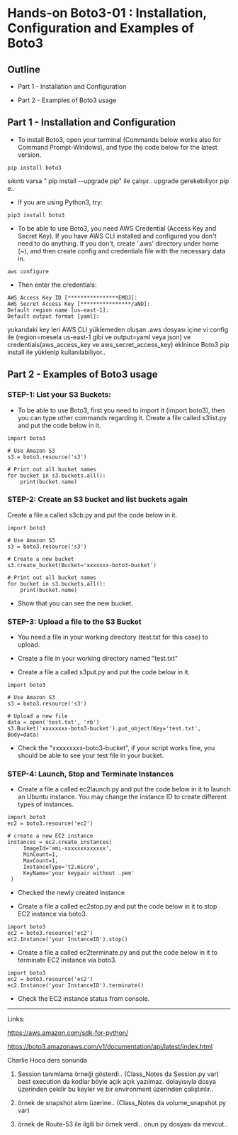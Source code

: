 # Hands-on Boto3-01 : Installation, Configuration and Examples of Boto3 

## Outline

- Part 1 - Installation and Configuration

- Part 2 - Examples of Boto3 usage


## Part 1 - Installation and Configuration

- To install Boto3, open your terminal (Commands below works also for Command Prompt-Windows), and type the code below for the latest version.

```text
pip install boto3
```
sıkıntı varsa 
" pip install --upgrade pip" ile çalışır.. upgrade gerekebiliyor pip e..

- If you are using Python3, try:

```text
pip3 install boto3
```
- To be able to use Boto3, you need AWS Credential (Access Key and Secret Key). If you have AWS CLI installed and configured you don't need to do anything. If you don't, create '.aws' directory under home (~), and then create config and credentials file with the necessary data in.

```text
aws configure
```
- Then enter the credentials:

```text
AWS Access Key ID [****************EMOJ]: 
AWS Secret Access Key [****************/aND]: 
Default region name [us-east-1]: 
Default output format [yaml]: 
```
yukarıdaki key leri AWS CLI yüklemeden oluşan .aws dosyası içine vi config ile (region=mesela us-east-1 gibi ve output=yaml veya json) ve credentials(aws_access_key ve aws_secret_access_key) eklnince Boto3 pip install ile yüklenip kullanılabiliyor..

## Part 2 - Examples of Boto3 usage

### STEP-1: List your S3 Buckets:


- To be able to use Boto3, first you need to import it (import boto3), then you can type other commands regarding it. Create a file  called s3list.py and put the code below in it.


```text
import boto3

# Use Amazon S3
s3 = boto3.resource('s3')

# Print out all bucket names
for bucket in s3.buckets.all():
    print(bucket.name)
```

### STEP-2: Create an S3 bucket and list buckets again

Create a file a called s3cb.py and put the code below in it.

```text
import boto3

# Use Amazon S3
s3 = boto3.resource('s3')

# Create a new bucket
s3.create_bucket(Bucket='xxxxxxx-boto3-bucket')

# Print out all bucket names
for bucket in s3.buckets.all():
    print(bucket.name)
```

- Show that you can see the new bucket.


### STEP-3: Upload a file to the S3 Bucket

- You need a file in your working directory (test.txt for this case) to upload.  

- Create a file in your working directory named "test.txt"

- Create a file a called s3put.py and put the code below in it.

```text
import boto3

# Use Amazon S3
s3 = boto3.resource('s3')

# Upload a new file
data = open('test.txt', 'rb')
s3.Bucket('xxxxxxxx-boto3-bucket').put_object(Key='test.txt', Body=data)
```
- Check the "xxxxxxxxx-boto3-bucket", if your script works fine, you should be able to see your test file in your bucket.

### STEP-4: Launch, Stop and Terminate Instances


- Create a file a called ec2launch.py and put the code below in it to launch an Ubuntu instance. You may change the instance ID to create different types of instances.

```text
import boto3
ec2 = boto3.resource('ec2')

# create a new EC2 instance
instances = ec2.create_instances(
     ImageId='ami-xxxxxxxxxxxxx',
     MinCount=1,
     MaxCount=1,
     InstanceType='t2.micro',
     KeyName='your keypair without .pem'
 )
```

- Checked the newly created instance

- Create a file a called ec2stop.py and put the code below in it to stop EC2 instance via boto3.


```text
import boto3
ec2 = boto3.resource('ec2')
ec2.Instance('your InstanceID').stop()
```

- Create a file a called ec2terminate.py and put the code below in it to terminate EC2 instance via boto3.

```text
import boto3
ec2 = boto3.resource('ec2')
ec2.Instance('your InstanceID').terminate()
```
- Check the EC2 instance status from console.

---

Links:

https://aws.amazon.com/sdk-for-python/

https://boto3.amazonaws.com/v1/documentation/api/latest/index.html

Charlie Hoca ders sonunda 
1. Session tanımlama örneği gösterdi.. (Class_Notes da Session.py var) best execution da kodlar böyle açık açık yazılmaz. dolayısıyla dosya üzerinden çekilir bu keyler ve bir environment üzerinden çalıştırılır..

2. örnek de snapshot alımı üzerine.. (Class_Notes da volume_snapshot.py var)

3. örnek de Route-53 ile ilgili bir örnek verdi.. onun py dosyası da mevcut..